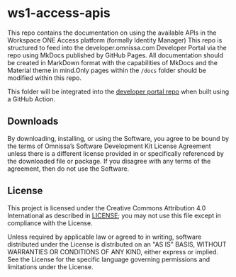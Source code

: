 # ws1-access-apis

This repo contains the documentation on using the available APIs in the Workspace ONE Access platform (formally Identity Manager)
This repo is structured to feed into the developer.omnissa.com Developer Portal via the [](https://github.com/euc-dev/euc-dev.github.io) repo using MkDocs published by GitHub Pages. All documentation should be created in MarkDown format with the capabilities of MkDocs and the Material theme in mind.Only pages within the `/docs` folder should be modified within this repo.

This folder will be integrated into the [developer portal repo](https://github.com/euc-dev/euc-dev.github.io) when built using a GitHub Action.

## Downloads

By downloading, installing, or using the Software, you agree to be bound by the terms of Omnissa’s Software Development Kit License Agreement unless there is a different license provided in or specifically referenced by the downloaded file or package. If you disagree with any terms of the agreement, then do not use the Software.

## License

This project is licensed under the Creative Commons Attribution 4.0 International as described in [LICENSE](https://github.com/euc-dev/.github/blob/main/LICENSE); you may not use this file except in compliance with the License.

Unless required by applicable law or agreed to in writing, software distributed under the License is distributed on an "AS IS" BASIS, WITHOUT WARRANTIES OR CONDITIONS OF ANY KIND, either express or implied. See the License for the specific language governing permissions and limitations under the License.

